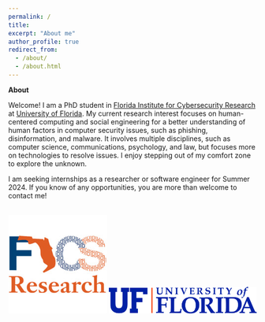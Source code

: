 ```yaml
---
permalink: /
title: 
excerpt: "About me"
author_profile: true
redirect_from: 
  - /about/
  - /about.html
---
```


**About**

Welcome! I am a PhD student in [Florida Institute for Cybersecurity Research](https://fics.institute.ufl.edu/) at [University of Florida](https://www.ufl.edu/). My current research interest focuses on human-centered computing and social engineering for a better understanding of human factors in computer security issues, such as phishing, disinformation, and malware. It involves multiple disciplines, such as computer science, communications, psychology, and law, but focuses more on technologies to resolve issues. I enjoy stepping out of my comfort zone to explore the unknown. 

I am seeking internships as a researcher or software engineer for Summer 2024. If you know of any opportunities, you are more than welcome to contact me!


<br>
<img src="/files/fics.jpg" alt="FICS Logo" width="">

<img src="/files/Horizontal_Logo-RGB_Raster-BLUE_ORANGE.png" alt="UF Logo" width="300">
